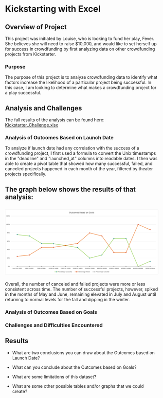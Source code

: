 # Kickstarting with Excel

## Overview of Project
This project was initiated by Louise, who is looking to fund her play, Fever. She believes she will need to raise $10,000, and would like to set herself up for success in crowdfunding by first analyzing data on other crowdfunding projects from Kickstarter.
### Purpose
The purpose of this project is to analyze crowdfunding data to identify what factors increase the likelihood of a particular project being successful. In this case, I am looking to determine what makes a crowdfunding project for a play successful. 
## Analysis and Challenges
The full results of the analysis can be found here: [Kickstarter_Challenge.xlsx](Kickstarter_Challenge.xlsx)
### Analysis of Outcomes Based on Launch Date
To analyze if launch date had any correlation with the success of a crowdfunding project, I first used a formula to convert the Unix timestamps in the "deadline" and "launched_at" columns into readable dates. I then was able to create a pivot table that showed how many successful, failed, and canceled projects happened in each month of the year, filtered by theater projects specifically.

The graph below shows the results of that analysis:
---
![Outcomes_vs_Goals.png.png](Outcomes_vs_Goals.png.png)
---
Overall, the number of canceled and failed projects were more or less consistent across time. The number of successful projects, however, spiked in the months of May and June, remaining elevated in July and August until returning to normal levels for the fall and dipping in the winter.


### Analysis of Outcomes Based on Goals

### Challenges and Difficulties Encountered

## Results

- What are two conclusions you can draw about the Outcomes based on Launch Date?

- What can you conclude about the Outcomes based on Goals?

- What are some limitations of this dataset?

- What are some other possible tables and/or graphs that we could create?
